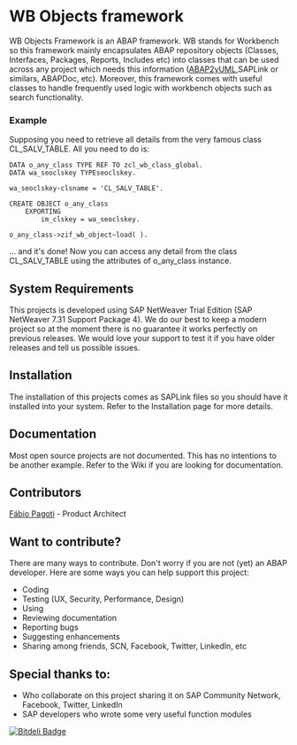 WB Objects framework
================================

WB Objects Framework is an ABAP framework. WB stands for Workbench so this framework mainly encapsulates ABAP repository objects (Classes, Interfaces, Packages, Reports, Includes etc) into classes that can be used across any project which needs this information ([ABAP2yUML](https://github.com/fabiopagoti/yuml-abap),SAPLink or similars, ABAPDoc, etc). Moreover, this framework comes with useful classes to handle frequently used logic with workbench objects such as search functionality.


### Example
Supposing you need to retrieve all details from the very famous class CL_SALV_TABLE. All you need to do is:

```ABAP
DATA o_any_class TYPE REF TO zcl_wb_class_global.
DATA wa_seoclskey TYPE﻿seoclskey.

wa_seoclskey-clsname = 'CL_SALV_TABLE'.

CREATE OBJECT o_any_class
	EXPORTING
		im_clskey = wa_seoclskey.
		
o_any_class->zif_wb_object~load( ).

 ```
... and it's done! Now you can access any detail from the class CL_SALV_TABLE using the attributes of o_any_class instance.


## System Requirements
This projects is developed using SAP NetWeaver Trial Edition (SAP NetWeaver 7.31 Support Package 4). We do our best to keep a modern project so at the moment there is no guarantee it works perfectly on previous releases. We would love your support to test it if you have older releases and tell us possible issues.

## Installation
The installation of this projects comes as SAPLink files so you should have it installed into your system. Refer to the Installation page for more details.

## Documentation
Most open source projects are not documented. This has no intentions to be another example. Refer to the Wiki if you are looking for documentation.

## Contributors

[Fábio Pagoti](http://br.linkedin.com/in/fabiopagoti/) - Product Architect

## Want to contribute? 
There are many ways to contribute. Don't worry if you are not (yet) an ABAP developer. Here are some ways you can help support this project:
* Coding
* Testing (UX, Security, Performance, Design)
* Using
* Reviewing documentation
* Reporting bugs
* Suggesting enhancements
* Sharing among friends, SCN, Facebook, Twitter, LinkedIn, etc

## Special thanks to:
* Who collaborate on this project sharing it on SAP Community Network, Facebook, Twitter, LinkedIn
* SAP developers who wrote some very useful function modules

[![Bitdeli Badge](https://d2weczhvl823v0.cloudfront.net/fabiopagoti/wb-objects/trend.png)](https://bitdeli.com/free "Bitdeli Badge")

